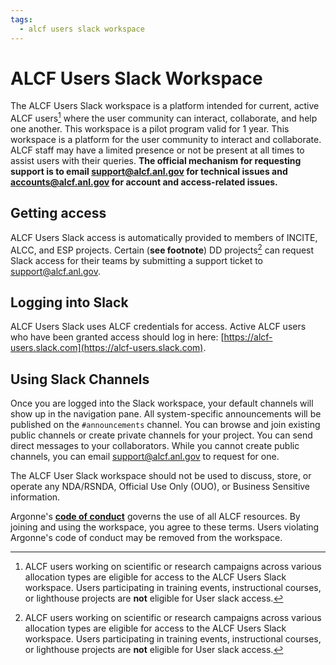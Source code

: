 ```yaml
---
tags:
  - alcf users slack workspace
---
```


# ALCF Users Slack Workspace

The ALCF Users Slack workspace is a platform intended for current, active ALCF users[^1] where the user community can interact, collaborate, and help one another. This workspace is a pilot program valid for 1 year. 
This workspace is a platform for the user community to interact and collaborate. ALCF staff may have a limited presence or not be present at all times to assist users with their queries. **The official mechanism for requesting support is to email [support@alcf.anl.gov](mailto:support@alcf.anl.gov) for technical issues and [accounts@alcf.anl.gov](mailto:accounts@alcf.anl.gov) for account and access-related issues.**

## Getting access

ALCF Users Slack access is automatically provided to members of INCITE, ALCC, and ESP projects. Certain (**see footnote**) DD projects[^1] can request Slack access for their teams by submitting a support ticket to [support@alcf.anl.gov](mailto:support@alcf.anl.gov). 

[^1]: ALCF users working on scientific or research campaigns across various allocation types are eligible for access to the ALCF Users Slack workspace. Users participating in training events, instructional courses, or lighthouse projects are **not** eligible for User slack access.

## Logging into Slack

ALCF Users Slack uses ALCF credentials for access. Active ALCF users who have been granted access should log in here: [https://alcf-users.slack.com](https://alcf-users.slack.com).

## Using Slack Channels

Once you are logged into the Slack workspace, your default channels will show up in the navigation pane. All system-specific announcements will be published on the `#announcements` channel. You can browse and join existing public channels or create private channels for your project. You can send direct messages to your collaborators. While you cannot create public channels, you can email [support@alcf.anl.gov](mailto:support@alcf.anl.gov) to request for one.

The ALCF User Slack workspace should not be used to discuss, store, or operate any NDA/RSNDA, Official Use Only (OUO), or Business Sensitive information.

Argonne's **[code of conduct](https://www.alcf.anl.gov/about/code-of-conduct)** governs the use of all ALCF resources. By joining and using the workspace, you agree to these terms. Users violating Argonne's code of conduct may be removed from the workspace.
